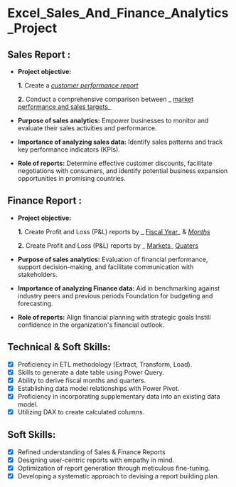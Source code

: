 # Excel_Sales_And_Finance_Analytics_Project

## Sales Report :


- **Project objective:** 

    **1.** Create a _[customer performance report](https://github.com/SubratKhare1/Excel_Sales_And_Finance_Analytics_Project/blob/main/CUSTOMERS%20Net%20Sales%20Performance.pdf)_ 

    **2.** Conduct a comprehensive comparison between _
           [market performance and sales targets](https://github.com/SubratKhare1/Excel_Sales_And_Finance_Analytics_Project/blob/main/MARKET%20Performance%20Vs%20Target.pdf)_

- **Purpose of sales analytics:** Empower businesses to monitor and evaluate their sales activities and performance.

- **Importance of analyzing sales data:** Identify sales patterns and track key performance indicators (KPIs).

- **Role of reports:** Determine effective customer discounts, facilitate negotiations with consumers, and identify potential business expansion opportunities in promising countries.


## Finance Report :

- **Project objective:** 

    **1.** Create Profit and Loss (P&L) reports by _
             [Fiscal Year](https://github.com/SubratKhare1/Excel_Sales_And_Finance_Analytics_Project/blob/main/P%20%26%20L%20By%20Fiscal%20Year.pdf)_ 
          & _[Months](https://github.com/SubratKhare1/Excel_Sales_And_Finance_Analytics_Project/blob/main/P%20%26%20L%20By%20Fiscal%20Month.pdf)_ 

   **2.** Create Profit and Loss (P&L) reports by _
          [Markets](https://github.com/SubratKhare1/Excel_Sales_And_Finance_Analytics_Project/blob/main/P%20%26%20L%20For%20Market.pdf)_
          [Quaters](https://github.com/SubratKhare1/Excel_Sales_And_Finance_Analytics_Project/blob/main/P%20%26%20L%20For%20Quarters.pdf)
- **Purpose of sales analytics:** Evaluation of financial performance, support decision-making, and facilitate communication with stakeholders.

- **Importance of analyzing Finance data:** Aid in benchmarking against industry peers and previous periods Foundation for budgeting and forecasting.

- **Role of reports:** Align financial planning with strategic goals Instill confidence in the organization's financial outlook.


## Technical & Soft Skills:
- [x]	Proficiency in ETL methodology (Extract, Transform, Load).
- [x]	Skills to generate a date table using Power Query.
- [x]	Ability to derive fiscal months and quarters.
- [x]	Establishing data model relationships with Power Pivot.
- [x]	Proficiency in incorporating supplementary data into an existing data model.
- [x]	Utilizing DAX to create calculated columns.

## Soft Skills:
- [x]	Refined understanding of Sales & Finance Reports
- [x]	Designing user-centric reports with empathy in mind.
- [x]	Optimization of report generation through meticulous fine-tuning.
- [x]	Developing a systematic approach to devising a report building plan.
